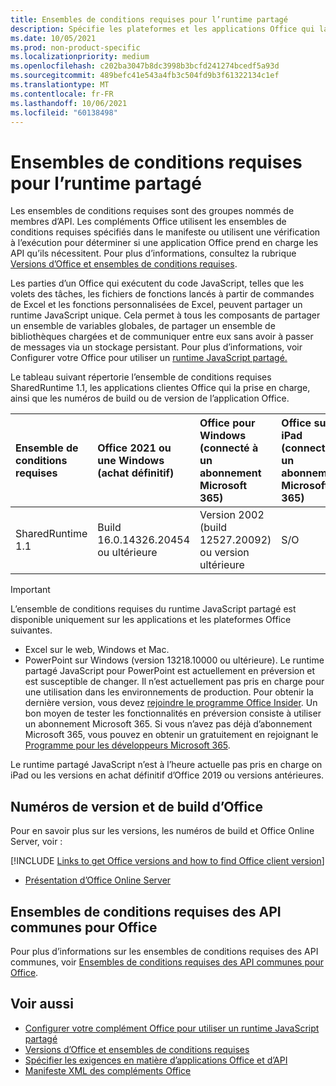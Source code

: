 ```yaml
---
title: Ensembles de conditions requises pour l’runtime partagé
description: Spécifie les plateformes et les applications Office qui la prise en charge des API SharedRuntime.
ms.date: 10/05/2021
ms.prod: non-product-specific
ms.localizationpriority: medium
ms.openlocfilehash: c202ba3047b8dc3998b3bcfd241274bcedf5a93d
ms.sourcegitcommit: 489befc41e543a4fb3c504fd9b3f61322134c1ef
ms.translationtype: MT
ms.contentlocale: fr-FR
ms.lasthandoff: 10/06/2021
ms.locfileid: "60138498"
---
```

# <a name="shared-runtime-requirement-sets"></a>Ensembles de conditions requises pour l’runtime partagé

Les ensembles de conditions requises sont des groupes nommés de membres d’API. Les compléments Office utilisent les ensembles de conditions requises spécifiés dans le manifeste ou utilisent une vérification à l’exécution pour déterminer si une application Office prend en charge les API qu’ils nécessitent. Pour plus d’informations, consultez la rubrique [Versions d’Office et ensembles de conditions requises](../../develop/office-versions-and-requirement-sets.md).

Les parties d’un Office qui exécutent du code JavaScript, telles que les volets des tâches, les fichiers de fonctions lancés à partir de commandes de Excel et les fonctions personnalisées de Excel, peuvent partager un runtime JavaScript unique. Cela permet à tous les composants de partager un ensemble de variables globales, de partager un ensemble de bibliothèques chargées et de communiquer entre eux sans avoir à passer de messages via un stockage persistant. Pour plus d’informations, voir Configurer votre Office pour utiliser un [runtime JavaScript partagé.](../../develop/configure-your-add-in-to-use-a-shared-runtime.md)

Le tableau suivant répertorie l’ensemble de conditions requises SharedRuntime 1.1, les applications clientes Office qui la prise en charge, ainsi que les numéros de build ou de version de l’application Office.

| Ensemble de conditions requises | Office 2021 ou une Windows<br>(achat définitif) | Office pour Windows<br>(connecté à un abonnement Microsoft 365) | Office sur iPad<br>(connecté à un abonnement Microsoft 365) | Office sur Mac<br>(connecté à un abonnement Microsoft 365) | Office sur le web | Office Online Server |
|:-----|:-----|:-----|:-----|:-----|:-----|:-----|
| SharedRuntime 1.1  | Build 16.0.14326.20454 ou ultérieure | Version 2002 (build 12527.20092) ou version ultérieure | S/O | 16.35 ou version ultérieure | Février 2020 | S/O |

> [!IMPORTANT]
> L’ensemble de conditions requises du runtime JavaScript partagé est disponible uniquement sur les applications et les plateformes Office suivantes.
>
> - Excel sur le web, Windows et Mac.
> - PowerPoint sur Windows (version 13218.10000 ou ultérieure). Le runtime partagé JavaScript pour PowerPoint est actuellement en préversion et est susceptible de changer. Il n’est actuellement pas pris en charge pour une utilisation dans les environnements de production. Pour obtenir la dernière version, vous devez [rejoindre le programme Office Insider](https://insider.office.com/join). Un bon moyen de tester les fonctionnalités en préversion consiste à utiliser un abonnement Microsoft 365. Si vous n’avez pas déjà d’abonnement Microsoft 365, vous pouvez en obtenir un gratuitement en rejoignant le [Programme pour les développeurs Microsoft 365](https://developer.microsoft.com/office/dev-program).
>
> Le runtime partagé JavaScript n’est à l’heure actuelle pas pris en charge on iPad ou les versions en achat définitif d’Office 2019 ou versions antérieures.

## <a name="office-versions-and-build-numbers"></a>Numéros de version et de build d’Office

Pour en savoir plus sur les versions, les numéros de build et Office Online Server, voir :

[!INCLUDE [Links to get Office versions and how to find Office client version](../../includes/links-get-office-versions-builds.md)]
- [Présentation d’Office Online Server](/officeonlineserver/office-online-server-overview)

## <a name="office-common-api-requirement-sets"></a>Ensembles de conditions requises des API communes pour Office

Pour plus d’informations sur les ensembles de conditions requises des API communes, voir [Ensembles de conditions requises des API communes pour Office](office-add-in-requirement-sets.md).

## <a name="see-also"></a>Voir aussi

- [Configurer votre complément Office pour utiliser un runtime JavaScript partagé](../../develop/configure-your-add-in-to-use-a-shared-runtime.md)
- [Versions d’Office et ensembles de conditions requises](../../develop/office-versions-and-requirement-sets.md)
- [Spécifier les exigences en matière d’applications Office et d’API](../../develop/specify-office-hosts-and-api-requirements.md)
- [Manifeste XML des compléments Office](../../develop/add-in-manifests.md)
